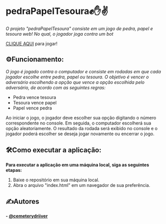# pedraPapelTesoura✊✋✌️
_O projeto "pedraPapelTesoura" consiste em um jogo de pedra, papel e tesoura web! No qual, o jogador joga contra um bot_

[CLIQUE AQUI](https://cemeterydriiver.github.io/pedraPapelTesoura/) para jogar!

## ⚙️Funcionamento:
_O jogo é jogado contra o computador e consiste em rodadas em que cada jogador escolhe entre pedra, papel ou tesoura. O objetivo é vencer o adversário escolhendo a opção que vence a opção escolhida pelo adversário, de acordo com as seguintes regras:_
  - Pedra vence tesoura
  - Tesoura vence papel
  - Papel vence pedra
  
  Ao iniciar o jogo, o jogador deve escolher sua opção digitando o número correspondente no console. Em seguida, o computador escolherá sua opção aleatoriamente. O resultado da rodada será exibido no console e o jogador poderá escolher se deseja jogar novamente ou encerrar o jogo.

## 🛠️Como executar a aplicação:
__Para executar a aplicação em uma máquina local, siga as seguintes etapas:__
1. Baixe o repositório em sua máquina local.
2. Abra o arquivo "index.html" em um navegador de sua preferência.


## ✍️Autores

__- [@cemeterydriiver](https://www.github.com/cemeterydriiver)__
